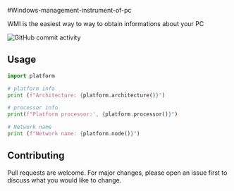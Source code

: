 #Windows-management-instrument-of-pc

WMI is the easiest way to way to obtain informations about your PC

![GitHub commit activity](https://img.shields.io/github/commit-activity/w/Bogdan0255/Windows-management-instrument-of-pc)

## Usage

```python
import platform

# platform info
print (f"Architecture: {platform.architecture()}")

# processor info
print(f"Platform processor:', {platform.processor()}")

# Network name
print (f"Network name: {platform.node()}")
```

## Contributing
Pull requests are welcome. For major changes, please open an issue first to discuss what you would like to change.
